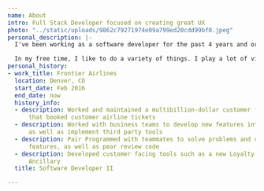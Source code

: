 ```yaml
---
name: About
intro: Full Stack Developer focused on creating great UX
photo: "../static/uploads/9862c79271974e09a799ed20cdd99bf0.jpeg"
personal_description: |-
  I've been working as a software developer for the past 4 years and originally started working mainly with back end systems in C# since that what I focused on during my time at the University of Northern Colorado and was really interested in game development. It wasn't until after I had graduated and started working at Frontier Airlines that I was introduced the Vue.js and fell in love with web and front end development. Currently I work as a Full Stack Developer for Frontier Airlines and work both with Vue.js and .NET Core primarily. I am also a co-organizer of the JAMStack Denver Meetup and run the audio/video piece for the group as well as have given a couple of presentations.

  In my free time, I like to do a variety of things. I play a lot of video games since that is originally what got me into development in the first place, The Witcher 3, Mass Effect, and Nier:Automata being some of my favorites. I love to listen to a variety of music from K-Pop to Metalcore, Jazz to Chiptune, I like to think it's quite eclectic. My love of music has also inspired me to start creating Beat Saber maps for some of my favorite tracks! In the winter time I like to go snowboarding up in the beautiful Colorado mountains, and I recently started getting into photography as well.
personal_history:
- work_title: Frontier Airlines
  location: Denver, CO
  start_date: Feb 2016
  end_date: now
  history_info:
  - description: Worked and maintained a multibillion-dollar customer facing website
      that booked customer airline tickets
  - description: Worked with business teams to develop new features into the website
      as well as implement third party tools
  - description: Pair Programmed with teammates to solve problems and develop new
      features, as well as pear review code
  - description: Developed customer facing tools such as a new Loyalty Profile, Bundles
      Ancillary
  title: Software Developer II

---
```

